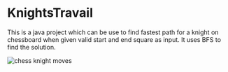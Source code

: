# KnightsTravail
This is a java project which can be use to find fastest path for a knight on chessboard when given valid start and end square as input.
It uses BFS to find the solution.

<img src="http://www.expert-chess-strategies.com/images/knight-moves.gif" alt="chess knight moves">
